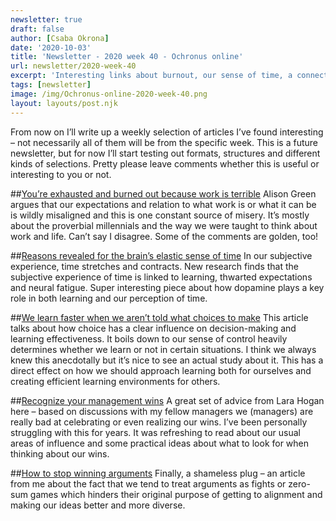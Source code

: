 ```yaml
---
newsletter: true
draft: false
author: [Csaba Okrona]
date: '2020-10-03'
title: 'Newsletter - 2020 week 40 - Ochronus online'
url: newsletter/2020-week-40
excerpt: 'Interesting links about burnout, our sense of time, a connection between learning speed and being told what choices to make, recognizing your management wins and how to have productive arguments.'
tags: [newsletter]
image: /img/Ochronus-online-2020-week-40.png
layout: layouts/post.njk
---
```


From now on I’ll write up a weekly selection of articles I’ve found interesting – not necessarily all of them will be from the specific week. This is a future newsletter, but for now I’ll start testing out formats, structures and different kinds of selections. Pretty please leave comments whether this is useful or interesting to you or not.

##[You’re exhausted and burned out because work is terrible](https://www.askamanager.org/2020/09/youre-exhausted-and-burned-out-because-work-is-terrible.html)
Alison Green argues that our expectations and relation to what work is or what it can be is wildly misaligned and this is one constant source of misery. It’s mostly about the proverbial millennials and the way we were taught to think about work and life. Can’t say I disagree. Some of the comments are golden, too!

##[Reasons revealed for the brain’s elastic sense of time](https://www.quantamagazine.org/reasons-revealed-for-the-brains-elastic-sense-of-time-20200924/)
In our subjective experience, time stretches and contracts. New research finds that the subjective experience of time is linked to learning, thwarted expectations and neural fatigue. Super interesting piece about how dopamine plays a key role in both learning and our perception of time.

##[We learn faster when we aren’t told what choices to make](https://www.scientificamerican.com/article/we-learn-faster-when-we-arent-told-what-choices-to-make/)
This article talks about how choice has a clear influence on decision-making and learning effectiveness. It boils down to our sense of control heavily determines whether we learn or not in certain situations. I think we always knew this anecdotally but it’s nice to see an actual study about it. This has a direct effect on how we should approach learning both for ourselves and creating efficient learning environments for others.

##[Recognize your management wins](https://larahogan.me/blog/recognize-your-management-wins/)
A great set of advice from Lara Hogan here – based on discussions with my fellow managers we (managers) are really bad at celebrating or even realizing our wins. I’ve been personally struggling with this for years. It was refreshing to read about our usual areas of influence and some practical ideas about what to look for when thinking about our wins.

##[How to stop winning arguments](https://ochronus.online/how-to-stop-winning-arguments/)
Finally, a shameless plug – an article from me about the fact that we tend to treat arguments as fights or zero-sum games which hinders their original purpose of getting to alignment and making our ideas better and more diverse.


